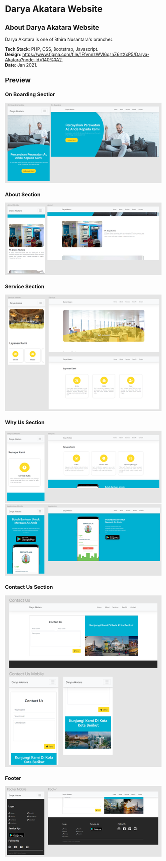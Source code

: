# Darya Akatara Website
## About Darya Akatara Website
Darya Akatara is one of Sthira Nusantara's branches.
  
**Tech Stack**: PHP, CSS, Bootstrap, Javascript.  
**Design**: https://www.figma.com/file/1FfvnnzWVl6ganZ6rtXxP5/Darya-Akatara?node-id=140%3A2.  
**Date**: Jan 2021.

## Preview

### On Boarding Section

![On Boarding](https://github.com/Yudha29/project-publication/blob/main/darya-akatara-website/images/home.png "On Boarding")

### About Section

<img src="https://github.com/Yudha29/project-publication/blob/main/darya-akatara-website/images/about.png">

### Service Section

<img src="https://github.com/Yudha29/project-publication/blob/main/darya-akatara-website/images/service.png">

### Why Us Section

<img src="https://github.com/Yudha29/project-publication/blob/main/darya-akatara-website/images/why-us.png">
<img src="https://github.com/Yudha29/project-publication/blob/main/darya-akatara-website/images/application.png">

### Contact Us Section

<img src="https://github.com/Yudha29/project-publication/blob/main/darya-akatara-website/images/contact-us.png">

### Footer

<img src="https://github.com/Yudha29/project-publication/blob/main/darya-akatara-website/images/footer.png">

